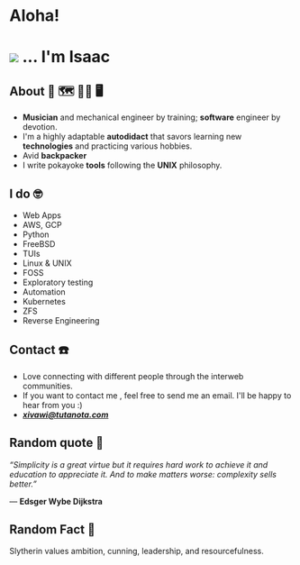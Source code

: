 # Aloha!    
# <img src="https://github.com/xivawi/xivawi/blob/main/manita.gif" heigth="65" />     ... I'm Isaac
<p align="center"> 

## About 🧭 🗺️ 👨‍🔧 🖥️
- **Musician** and mechanical engineer by training; **software** engineer by devotion. 
- I'm a highly adaptable **autodidact** that savors learning new **technologies** and practicing various hobbies. 
- Avid **backpacker**
- I write pokayoke **tools** following the **UNIX** philosophy.
  
 ## I do 🤓 
- Web Apps
- AWS, GCP
- Python
- FreeBSD
- TUIs
- Linux & UNIX
- FOSS
- Exploratory testing
- Automation
- Kubernetes
- ZFS 
- Reverse Engineering

## Contact ☎️ 
- Love connecting with different people through the interweb communities. 
- If you want to contact me , feel free to send me an email. I'll be happy to hear from you :)
- ***xivawi@tutanota.com***  

## Random quote 🔖

  *“Simplicity is a great virtue but it requires hard work to achieve it and education to appreciate it. And to make matters worse: complexity sells better.”* 

― **Edsger Wybe Dijkstra** 

## Random Fact 🧙 
Slytherin values ambition, cunning, leadership, and resourcefulness.

<!---
xivawi/xivawi is a ✨ special ✨ repository because its `README.md` (this file) appears on your GitHub profile.
You can click the Preview link to take a look at your changes.
--->
